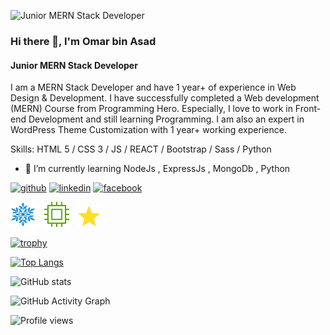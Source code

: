 ![Junior MERN Stack Developer](https://media-exp1.licdn.com/dms/image/C5616AQFlZKc6HtK63A/profile-displaybackgroundimage-shrink_200_800/0/1638110048785?e=1643846400&v=beta&t=CUeZkk5QAHuHmTWNzGJB_5GpgudX_M5qDrJXkKl-cuM)

### Hi there 👋, I'm Omar bin Asad
#### Junior MERN Stack Developer


I am a MERN Stack Developer and have 1 year+ of experience in Web Design & Development. I have successfully completed a Web development (MERN) Course from Programming Hero. Especially, I love to work in Front-end Development and still learning Programming. I am also an expert in WordPress Theme Customization with 1 year+ working experience.

Skills: HTML 5 / CSS 3 / JS / REACT / Bootstrap / Sass / Python

- 🌱 I’m currently learning NodeJs , ExpressJs , MongoDb , Python 


[<img src='https://cdn.jsdelivr.net/npm/simple-icons@3.0.1/icons/github.svg' alt='github' height='40'>](https://github.com/omarbinasad)  [<img src='https://cdn.jsdelivr.net/npm/simple-icons@3.0.1/icons/linkedin.svg' alt='linkedin' height='40'>](https://www.linkedin.com/in/https://www.linkedin.com/in/omar04//)  [<img src='https://cdn.jsdelivr.net/npm/simple-icons@3.0.1/icons/facebook.svg' alt='facebook' height='40'>](https://www.facebook.com/https://www.facebook.com/profile.php?id=100007192440549)  

<a href='https://archiveprogram.github.com/'><img src='https://raw.githubusercontent.com/acervenky/animated-github-badges/master/assets/acbadge.gif' width='40' height='40'></a> <a href='https://docs.github.com/en/developers'><img src='https://raw.githubusercontent.com/acervenky/animated-github-badges/master/assets/devbadge.gif' width='40' height='40'></a> <a href='https://stars.github.com/'><img src='https://raw.githubusercontent.com/acervenky/animated-github-badges/master/assets/starbadge.gif' width='35' height='35'></a> 

[![trophy](https://github-profile-trophy.vercel.app/?username=omarbinasad)](https://github.com/ryo-ma/github-profile-trophy)

[![Top Langs](https://github-readme-stats.vercel.app/api/top-langs/?username=omarbinasad)](https://github.com/anuraghazra/github-readme-stats)

![GitHub stats](https://github-readme-stats.vercel.app/api?username=omarbinasad&show_icons=true)  

![GitHub Activity Graph](https://activity-graph.herokuapp.com/graph?username=omarbinasad)  

![Profile views](https://gpvc.arturio.dev/omarbinasad)  
